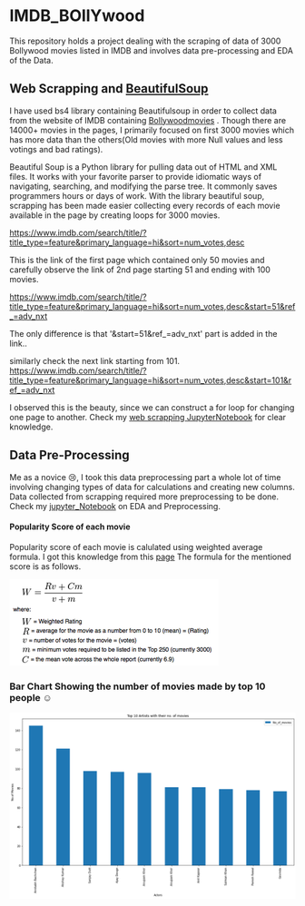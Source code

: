 # IMDB_BOllYwood
This repository holds a project dealing with the scraping of data of 3000 Bollywood movies listed in IMDB and involves data pre-processing and EDA of the Data.

## Web Scrapping and [BeautifulSoup](https://www.crummy.com/software/BeautifulSoup/bs4/doc/)

I have used bs4 library containing Beautifulsoup in order to collect data from the website of IMDB containing [Bollywoodmovies](https://www.imdb.com/search/title/?title_type=feature&primary_language=hi&sort=num_votes,desc) . Though there are 14000+ movies in the pages, I primarily focused on first 3000 movies which has more data than the others(Old movies with more Null values and less votings and bad ratings).

Beautiful Soup is a Python library for pulling data out of HTML and XML files. It works with your favorite parser to provide idiomatic ways of navigating, searching, and modifying the parse tree. It commonly saves programmers hours or days of work.
With the library beautiful soup, scrapping has been made easier collecting every records of each movie available in the page by creating loops for 3000 movies.


https://www.imdb.com/search/title/?title_type=feature&primary_language=hi&sort=num_votes,desc

This is the link of the first page which contained only 50 movies and carefully observe the link of 2nd page starting 51 and ending with 100 movies.

https://www.imdb.com/search/title/?title_type=feature&primary_language=hi&sort=num_votes,desc&start=51&ref_=adv_nxt

The only difference is that '&start=51&ref_=adv_nxt' part is added in the link..

similarly check the next link starting from 101. https://www.imdb.com/search/title/?title_type=feature&primary_language=hi&sort=num_votes,desc&start=101&ref_=adv_nxt

I observed this is the beauty, since we can construct a for loop for changing one page to another. Check my [web scrapping JupyterNotebook](web_Scrapper-main) for clear knowledge.

## Data Pre-Processing

Me as a novice :cry:, I took this data preprocessing part a whole lot of time involving changing types of data for calculations and creating new columns. Data collected from scrapping required more preprocessing to be done. Check my [jupyter_Notebook](Contelligenz_Eda_py.ipynb) on EDA and Preprocessing.

#### Popularity Score of each movie 

Popularity score of each movie is calulated using weighted average formula. I got this knowledge from this [page](http://trailerpark.weebly.com/imdb-rating.html?source=post_page)
The formula for the mentioned score is as follows.

![Formulapic](/Data/weighteavg.png)

### Bar Chart Showing the number of movies made by top 10 people :relaxed:

![Barchart](/Data/download1.png)






